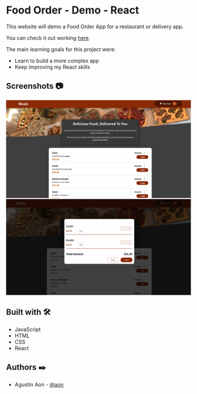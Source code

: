 # Food Order - Demo - React
This website will demo a Food Order App for a restaurant or delivery app.

You can check it out working [here](https://aon.github.io/food-order-react-demo/).

The main learning goals for this project were:
- Learn to build a more complex app
- Keep improving my React skills

## Screenshots 📷
![Home page](images/home.png)
![Cart](images/cart.png)

## Built with 🛠️
- JavaScript
- HTML
- CSS
- React

## Authors ✒️
- Agustin Aon - [@aon](https://github.com/aon)
